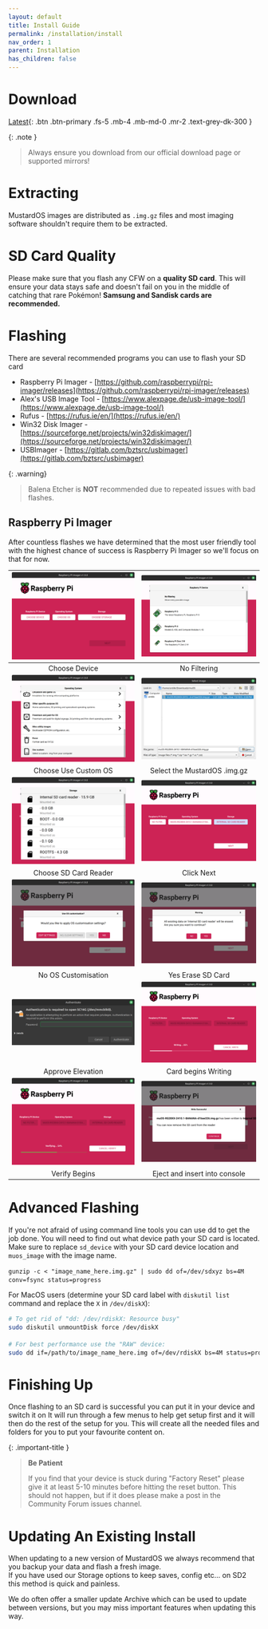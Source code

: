 ```yaml
---
layout: default
title: Install Guide
permalink: /installation/install
nav_order: 1
parent: Installation
has_children: false
---
```


# Download

[Latest](/release/current/goose){: .btn .btn-primary .fs-5 .mb-4 .mb-md-0 .mr-2 .text-grey-dk-300 }

{: .note }
> Always ensure you download from our official download page or supported mirrors!

# Extracting

MustardOS images are distributed as `.img.gz` files and most imaging software shouldn't require them to be extracted.

# SD Card Quality

Please make sure that you flash any CFW on a **quality SD card**.
This will ensure your data stays safe and doesn't fail on you in the middle of catching that rare Pokémon!
**Samsung and Sandisk cards are recommended.**

# Flashing

There are several recommended programs you can use to flash your SD card

* Raspberry Pi
  Imager - [https://github.com/raspberrypi/rpi-imager/releases](https://github.com/raspberrypi/rpi-imager/releases)
* Alex's USB Image Tool - [https://www.alexpage.de/usb-image-tool/](https://www.alexpage.de/usb-image-tool/)
* Rufus - [https://rufus.ie/en/](https://rufus.ie/en/)
* Win32 Disk
  Imager - [https://sourceforge.net/projects/win32diskimager/](https://sourceforge.net/projects/win32diskimager/)
* USBImager - [https://gitlab.com/bztsrc/usbimager](https://gitlab.com/bztsrc/usbimager)

{: .warning}
>
> Balena Etcher is **NOT** recommended due to repeated issues with bad flashes.

## Raspberry Pi Imager

After countless flashes we have determined that the most user friendly tool with the highest chance of success is
Raspberry Pi Imager so we'll focus on that for now.

| ![](assets/images/rpi-001.png) | ![](assets/images/rpi-002.png) |
|:------------------------------:|:------------------------------:|
|         Choose Device          |          No Filtering          |
| ![](assets/images/rpi-003.png) | ![](assets/images/rpi-004.png) |
|      Choose Use Custom OS      |  Select the MustardOS .img.gz  |
| ![](assets/images/rpi-005.png) | ![](assets/images/rpi-006.png) |
|     Choose SD Card Reader      |           Click Next           |
| ![](assets/images/rpi-007.png) | ![](assets/images/rpi-008.png) |
|      No OS Customisation       |       Yes Erase SD Card        |
| ![](assets/images/rpi-009.png) | ![](assets/images/rpi-010.png) |
|       Approve Elevation        |      Card begins Writing       |
| ![](assets/images/rpi-011.png) | ![](assets/images/rpi-012.png) |
|         Verify Begins          | Eject and insert into console  |

# Advanced Flashing

If you're not afraid of using command line tools you can use dd to get the job done.
You will need to find out what device path your SD card is located.
Make sure to replace `sd_device` with your SD card device location and `muos_image` with the image name.

``gunzip -c < "image_name_here.img.gz" | sudo dd of=/dev/sdxyz bs=4M conv=fsync status=progress``

For MacOS users (determine your SD card label with `diskutil list` command and replace the `X` in `/dev/diskX`):

```bash
# To get rid of "dd: /dev/rdiskX: Resource busy"
sudo diskutil unmountDisk force /dev/diskX

# For best performance use the "RAW" device:
sudo dd if=/path/to/image_name_here.img of=/dev/rdiskX bs=4M status=progress && sync
```

# Finishing Up

Once flashing to an SD card is successful you can put it in your device and switch it on
It will run through a few menus to help get setup first and it will then do the rest of the setup for you.
This will create all the needed files and folders for you to put your favourite content on.

{: .important-title }
> **Be Patient**
>
>If you find that your device is stuck during "Factory Reset" please give it at least 5-10 minutes before hitting the
> reset button. This should not happen, but if it does please make a post in the Community Forum issues channel.

# Updating An Existing Install

When updating to a new version of MustardOS we always recommend that you backup your data and flash a fresh image.   
If you have used our Storage options to keep saves, config etc... on SD2 this method is quick and painless.

We do often offer a smaller update Archive which can be used to update between versions, but you may miss important
features when updating this way.

<div itemscope itemtype="https://schema.org/WebSite">
  <meta itemprop="url" content="https://muos.dev"/>
  <meta itemprop="name" content="MustardOS - Custom Firmware"/>
</div>
